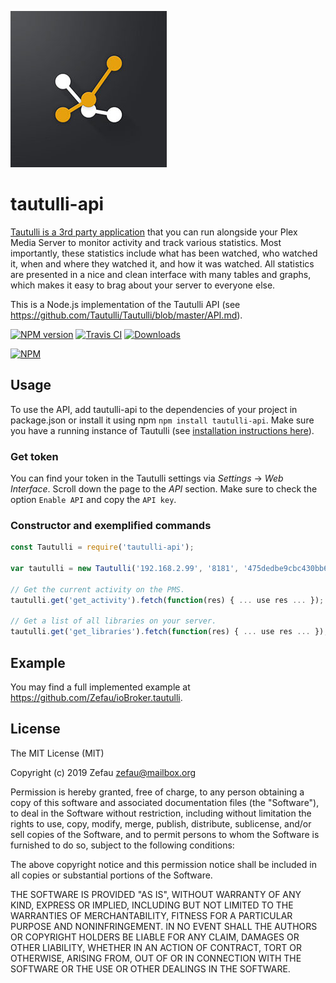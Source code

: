 ![Logo](tautulli.jpeg)
# tautulli-api
[Tautulli is a 3rd party application](https://tautulli.com/#about) that you can run alongside your Plex Media Server to monitor activity and track various statistics. Most importantly, these statistics include what has been watched, who watched it, when and where they watched it, and how it was watched. All statistics are presented in a nice and clean interface with many tables and graphs, which makes it easy to brag about your server to everyone else.

This is a Node.js implementation of the Tautulli API (see https://github.com/Tautulli/Tautulli/blob/master/API.md).

[![NPM version](http://img.shields.io/npm/v/tautulli-api.svg)](https://www.npmjs.com/package/tautulli-api)
[![Travis CI](https://travis-ci.org/Zefau/tautulli-api.svg?branch=master)](https://travis-ci.org/Zefau/tautulli-api)
[![Downloads](https://img.shields.io/npm/dm/tautulli-api.svg)](https://www.npmjs.com/package/tautulli-api)

[![NPM](https://nodei.co/npm/tautulli-api.png?downloads=true)](https://nodei.co/npm/tautulli-api/)


## Usage
To use the API, add tautulli-api to the dependencies of your project in package.json or install it using npm
```npm install tautulli-api```. Make sure you have a running instance of Tautulli (see [installation instructions here](https://github.com/Tautulli/Tautulli-Wiki/wiki/Installation)).

### Get token
You can find your token in the Tautulli settings via _Settings_ -> _Web Interface_. Scroll down the page to the _API_ section. Make sure to check the option ```Enable API``` and copy the ```API key```.

### Constructor and exemplified commands
```js
const Tautulli = require('tautulli-api');

var tautulli = new Tautulli('192.168.2.99', '8181', '475dedbe9cbc430bb68413892fedbc74'); // ip and port of Tautulli and YOUR Tautulli API token

// Get the current activity on the PMS.
tautulli.get('get_activity').fetch(function(res) { ... use res ... });

// Get a list of all libraries on your server.
tautulli.get('get_libraries').fetch(function(res) { ... use res ... });
```


## Example
You may find a full implemented example at https://github.com/Zefau/ioBroker.tautulli.


## License
The MIT License (MIT)

Copyright (c) 2019 Zefau <zefau@mailbox.org>

Permission is hereby granted, free of charge, to any person obtaining a copy
of this software and associated documentation files (the "Software"), to deal
in the Software without restriction, including without limitation the rights
to use, copy, modify, merge, publish, distribute, sublicense, and/or sell
copies of the Software, and to permit persons to whom the Software is
furnished to do so, subject to the following conditions:

The above copyright notice and this permission notice shall be included in
all copies or substantial portions of the Software.

THE SOFTWARE IS PROVIDED "AS IS", WITHOUT WARRANTY OF ANY KIND, EXPRESS OR
IMPLIED, INCLUDING BUT NOT LIMITED TO THE WARRANTIES OF MERCHANTABILITY,
FITNESS FOR A PARTICULAR PURPOSE AND NONINFRINGEMENT. IN NO EVENT SHALL THE
AUTHORS OR COPYRIGHT HOLDERS BE LIABLE FOR ANY CLAIM, DAMAGES OR OTHER
LIABILITY, WHETHER IN AN ACTION OF CONTRACT, TORT OR OTHERWISE, ARISING FROM,
OUT OF OR IN CONNECTION WITH THE SOFTWARE OR THE USE OR OTHER DEALINGS IN
THE SOFTWARE.
